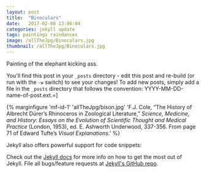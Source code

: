 ```yaml
---
layout: post
title:  "Binoculars"
date:   2017-02-08 13:06:04
categories: jekyll update
tags: paintings raindances
image: /allTheJpg/Binoculars.jpg
thumbnail: /allTheJpg/Binoculars.jpg
---
```


Painting of the elephant kicking ass. 

You'll find this post in your `_posts` directory - edit this post and re-build (or run with the `-w` switch) to see your changes!
To add new posts, simply add a file in the `_posts` directory that follows the convention: YYYY-MM-DD-name-of-post.ext.=]

{% marginfigure 'mf-id-1' 'allTheJpg/bison.jpg' 'F.J. Cole, “The History of Albrecht Dürer’s Rhinoceros in Zoological Literature,” *Science, Medicine, and History: Essays on the Evolution of Scientific Thought and Medical Practice* (London, 1953), ed. E. Ashworth Underwood, 337-356. From page 71 of Edward Tufte’s *Visual Explanations*.' %}


Jekyll also offers powerful support for code snippets:


Check out the [Jekyll docs][jekyll] for more info on how to get the most out of Jekyll. File all bugs/feature requests at [Jekyll's GitHub repo][jekyll-gh].

[jekyll-gh]: https://github.com/mojombo/jekyll
[jekyll]:    http://jekyllrb.com
